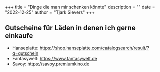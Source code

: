 +++
title = "Dinge die man mir schenken könnte"
description = ""
date = "2022-12-25"
author = "Tjark Sievers"
+++

## Gutscheine für Läden in denen ich gerne einkaufe

* Hanseplatte: https://shop.hanseplatte.com/catalogsearch/result/?q=gutschein
* Fantasywelt: https://www.fantasywelt.de
* Savoy: https://savoy.premiumkino.de
